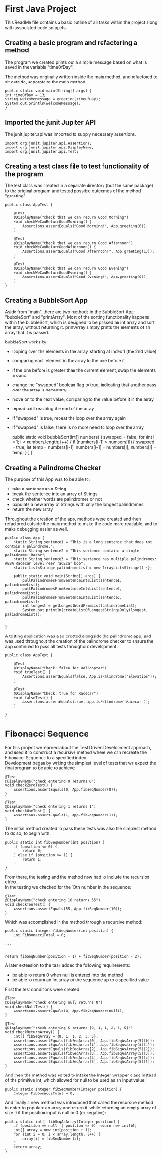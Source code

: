<h1>First Java Project</h1>
<p>This ReadMe file contains a basic outline of all tasks within the project along with associated code snippets.</p>
<h2>Creating a basic program and refactoring a method</h2>
<p>
The program we created prints out a simple message based on what is saved in the variable "timeOfDay".
</p><p>
The method was originally written inside the main method, and refactored to sit outside, separate to the main method.
</p>

    public static void main(String[] args) {
    int timeOfDay = 13;
    String welcomeMessage = greeting(timeOfDay);
    System.out.println(welcomeMessage);
    }

<h2>Imported the junit Jupiter API</h2>
<p>
The junit.jupiter.api was imported to supply necessary assertions.
</p>

    import org.junit.jupiter.api.Assertions;
    import org.junit.jupiter.api.DisplayName;
    import org.junit.jupiter.api.Test;

<h2>Creating a test class file to test functionality of the program</h2>
<p>
The test class was created in a separate directory (but the same package) to the original program and tested possible outcomes of the method "greeting".
</p>

    public class AppTest {
 
        @Test
        @DisplayName("check that we can return Good Morning")
        void checkWeCanReturnGoodMorning() {
            Assertions.assertEquals("Good Morning!", App.greeting(6));
        }
    
        @Test
        @DisplayName("check that we can return Good Afternoon")
        void checkWeCanReturnGoodAfternoon() {
            Assertions.assertEquals("Good Afternoon!", App.greeting(13));
        }
    
        @Test
        @DisplayName("check that we can return Good Evening")
        void checkWeCanReturnGoodEvening() {
            Assertions.assertEquals("Good Evening!", App.greeting(0));
        }
    }

<h2>Creating a BubbleSort App</h2>
<p>
Aside from "main", there are two methods in the BubbleSort App: "bubbleSort" and "printArray".
Most of the sorting functionality happens within the bubbleSort, which is designed to be passed an int array
and sort the array, without returning it. printArray simply prints the elements of an array that it is passed.
</p>

bubbleSort works by:
- looping over the elements in the array, starting at index 1 (the 2nd value)
- comparing each element in the array to the one before it
- if the one before is greater than the current element, swap the elements around
- change the "swapped" boolean flag to true, indicating that another pass over the array is necessary
- move on to the next value, comparing to the value before it in the array
- repeat until reaching the end of the array
- if "swapped" is true, repeat the loop over the array again
- if "swapped" is false, there is no more need to loop over the array


    public static void bubbleSort(int[] numbers) {
    swapped = false;
        for (int i = 1; i < numbers.length; i++) {
            if (numbers[i-1] > numbers[i]) {
            swapped = true;
            int temp = numbers[i-1];
            numbers[i-1] = numbers[i];
            numbers[i] = temp;
            }
        }
    }

<h2>Creating a Palindrome Checker</h2>
<p>
The purpose of this App was to be able to:
</p>

- take a sentence as a String
- break the sentence into an array of Strings
- check whether words are palindromes or not
- populate a new array of Strings with only the longest palindromes
- return the new array

<p>
Throughout the creation of the app, methods were created and then refactored outside the main method to make the code more readable, and to make debugging easier as well. 
</p>


    public class App {
        static String sentence1 = "This is a long sentence that does not contain a palindrome.";
        static String sentence2 = "This sentence contains a single palindrome: Radar";
        static String sentence3 = "This sentence has multiple palindromes: ABBA Racecar level reer raCEcar bob";
        static List<String> palindromeList = new ArrayList<String>() {};
        
        public static void main(String[] args) {
            pullPalindromesFromSentenceIntoList(sentence1, palindromeList);
            pullPalindromesFromSentenceIntoList(sentence2, palindromeList);
            pullPalindromesFromSentenceIntoList(sentence3, palindromeList);
            int longest = getLongestWordFromList(palindromeList);
            System.out.println(createListOfLongestStringsOnly(longest, palindromeList));
        }
    
    }

<p>
A testing application was also created alongside the palindrome app, and was used throughout the creation of the palindrome checker to ensure the app continued to pass all tests throughout development.
</p>

    public class AppTest {
    
        @Test
        @DisplayName("Check: false for Helicopter")
        void trueTest() {
            Assertions.assertEquals(false, App.isPalindrome("Elevation"));
        }
    
        @Test
        @DisplayName("Check: true for Racecar")
        void falseTest() {
            Assertions.assertEquals(true, App.isPalindrome("Racecar"));
        }
     
    }

<h1>Fibonacci Sequence</h1>
<p>
For this project we learned about the Test Driven Development approach, and used it to construct a recursive method where we can recreate the Fibonacci Sequence to a specified index.<br>
Development began by writing the simplest level of tests that we expect the final program to be able to achieve:
</p>


    @Test
    @DisplayName("check entering 0 returns 0")
    void checkZeroTest() {
        Assertions.assertEquals(0, App.fibSeqNumber(0));
    }

    @Test
    @DisplayName("check entering 1 returns 1")
    void checkOneTest() {
        Assertions.assertEquals(1, App.fibSeqNumber(1));
    }

<p>
The initial method created to pass these tests was also the simplest method to do so, to begin with:
</p>

    public static int fibSeqNumber(int position) {
        if (position <= 0) {
            return 0;
        } else if (position >= 1) {
            return 1;
        }
    }

<p>
From there, the testing and the method now had to include the recursion effect.<br>
In the testing we checked for the 10th number in the sequence:
</p>

    @Test
    @DisplayName("check entering 10 returns 55")
    void checkTenTest() {
        Assertions.assertEquals(55, App.fibSeqNumber(10));
    }

<p>Which was accomplished in the method through a recursive method:</p>

    public static Integer fibSeqNumber(int position) {
        int FibbonacciTotal = 0;

    ...


    return fibSeqNumber(position - 1) + fibSeqNumber(position - 2);

<p>
A later extension to the task added the following requirements:<br>
</p>

- be able to return 0 when null is entered into the method
- be able to return an int array of the sequence up to a specified value

<p>First the test conditions were created:</p>

    @Test
    @DisplayName("check entering null returns 0")
    void checkNullTest() {
        Assertions.assertEquals(0, App.fibSeqNumber(null));
    }

    @Test
    @DisplayName("check entering 5 returns {0, 1, 1, 2, 3, 5}")
    void checkReturnArray() {
        int[] fibSeqArray = {0, 1, 1, 2, 3, 5};
        Assertions.assertEquals(fibSeqArray[0], App.fibSeqAsArray(5)[0]);
        Assertions.assertEquals(fibSeqArray[1], App.fibSeqAsArray(5)[1]);
        Assertions.assertEquals(fibSeqArray[2], App.fibSeqAsArray(5)[2]);
        Assertions.assertEquals(fibSeqArray[3], App.fibSeqAsArray(5)[3]);
        Assertions.assertEquals(fibSeqArray[4], App.fibSeqAsArray(5)[4]);
        Assertions.assertEquals(fibSeqArray[5], App.fibSeqAsArray(5)[5]);
    }

<p>And then the method was edited to intake the Integer wrapper class instead of the primitive int, which allowed for null to be used as an input value:</p>

    public static Integer fibSeqNumber(Integer position) {
        Integer FibbonacciTotal = 0;

<p>And finally a new method was introduced that called the recursive method in order to populate an array and return it, while returning an empty array of size 0 if the position input is null or 0 (or negative):</p>

    public static int[] fibSeqAsArray(Integer position) {
        if (position == null || position <= 0) return new int[0];
        int[] array = new int[position + 1];
        for (int i = 0; i < array.length; i++) {
            array[i] = fibSeqNumber(i);
        }
        return array;
    }
